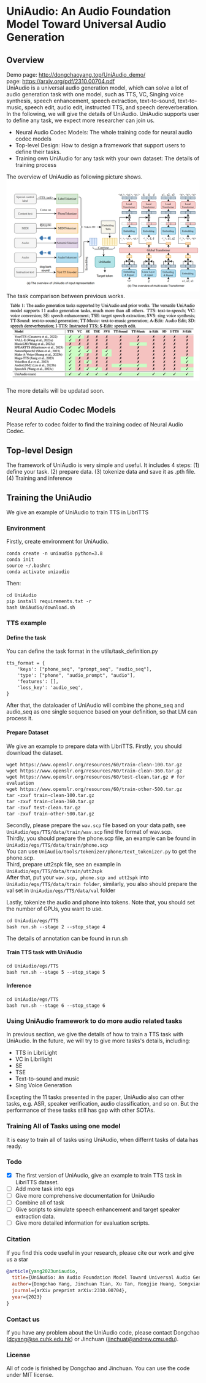 # UniAudio: An Audio Foundation Model Toward Universal Audio Generation

## Overview
Demo page: http://dongchaoyang.top/UniAudio_demo/ <br>
page: https://arxiv.org/pdf/2310.00704.pdf <br>
UniAudio is a universal audio generation model, which can solve a lot of audio generation task with one model, such as TTS, VC, Singing voice synthesis, speech enhancement, speech extraction, text-to-sound, text-to-music, speech edit, audio edit, instructed TTS, and speech dereverberation. In the following, we will give the details of UniAudio. UniAudio supports user to define any task, we expect more researcher can join us. <br>
- Neural Audio Codec Models: The whole training code for neural audio codec models
- Top-level Design: How to design a framework that support users to define their tasks.
- Training own UniAudio for any task with your own dataset: The details of training process

The overview of UniAudio as following picture shows.
![The overview of UniAudio](fig/overview.png)
The task comparison between previous works.
![The task](fig/task.png)

The more details will be updatad soon.

## Neural Audio Codec Models
Please refer to codec folder to find the training codec of Neural Audio Codec. 

## Top-level Design
The framework of UniAudio is very simple and useful. It includes 4 steps: (1) define your task. (2) prepare data. (3) tokenize data and save it as .pth file. (4) Training and inference


## Training the UniAudio
We give an example of UniAudio to train TTS in LibriTTS
### Environment 
Firstly, create environment for UniAudio.
```
conda create -n uniaudio python=3.8
conda init
source ~/.bashrc
conda activate uniaudio
```
Then:
```
cd UniAudio
pip install requirements.txt -r
bash UniAudio/download.sh
```
### TTS example
#### Define the task
You can define the task format in the utils/task_definition.py
```
tts_format = {
    'keys': ["phone_seq", "prompt_seq", "audio_seq"],
    'type': ["phone", "audio_prompt", "audio"],
    'features': [],
    'loss_key': 'audio_seq',
}
```
After that, the dataloader of UniAudio will combine the phone_seq and audio_seq as one single sequence based on your definition, so that LM can process it.
#### Prepare Dataset
We give an example to prepare data with LibriTTS. Firstly, you should download the dataset.
```
wget https://www.openslr.org/resources/60/train-clean-100.tar.gz
wget https://www.openslr.org/resources/60/train-clean-360.tar.gz
wget https://www.openslr.org/resources/60/test-clean.tar.gz # for evaluation
wget https://www.openslr.org/resources/60/train-other-500.tar.gz
tar -zxvf train-clean-100.tar.gz
tar -zxvf train-clean-360.tar.gz
tar -zxvf test-clean.tar.gz
tar -zxvf train-other-500.tar.gz
```
Secondly, please prepare the ```wav.scp``` file based on your data path, see ```UniAudio/egs/TTS/data/train/wav.scp``` find the format of wav.scp. <br>
Thirdly, you should prepare the phone.scp file, an example can be found in ```UniAudio/egs/TTS/data/train/phone.scp``` <br>
You can use ```UniAudio/tools/tokenizer/phone/text_tokenizer.py``` to get the phone.scp. <br>
Third, prepare utt2spk file, see an example in ```UniAudio/egs/TTS/data/train/utt2spk```   <br>
After that, put your ```wav.scp, phone.scp and utt2spk``` into ```UniAudio/egs/TTS/data/train folder```, similarly, you also should prepare the val set in ```UniAudio/egs/TTS/data/val``` folder <br>

Lastly, tokenize the audio and phone into tokens. Note that, you should set the number of GPUs, you want to use.
```
cd UniAudio/egs/TTS
bash run.sh --stage 2 --stop_stage 4
```
The details of annotation can be found in run.sh <br>

#### Train TTS task with UniAudio
```
cd UniAudio/egs/TTS
bash run.sh --stage 5 --stop_stage 5
```

#### Inference
```
cd UniAudio/egs/TTS
bash run.sh --stage 6 --stop_stage 6
```

### Using UniAudio framework to do more audio related tasks
In previous section, we give the details of how to train a TTS task with UniAudio. In the future, we will try to give more tasks's details, including: <br>
- TTS in LibriLight 
- VC in Librilight
- SE 
- TSE
- Text-to-sound and music
- Sing Voice Generation

Excepting the 11 tasks presented in the paper, UniAudio also can other tasks, e.g. ASR, speaker verification, audio classification, and so on. But the performance of these tasks still has gap with other SOTAs. 

### Training All of Tasks using one model
It is easy to train all of tasks using UniAudio, when differnt tasks of data has ready.

### Todo

- [x] The first version of UniAudio, give an example to train TTS task in LibriTTS dataset.
- [ ] Add more task into egs 
- [ ] Give more comprehensive documentation for UniAudio
- [ ] Combine all of task
- [ ] Give scripts to simulate speech enhancement and target speaker extraction data.
- [ ] Give more detailed information for evaluation scripts.

### Citation
If you find this code useful in your research, please cite our work and give us a star
```bib
@article{yang2023uniaudio,
  title={UniAudio: An Audio Foundation Model Toward Universal Audio Generation},
  author={Dongchao Yang, Jinchuan Tian, Xu Tan, Rongjie Huang, Songxiang Liu, Xuankai Chang, Jiatong Shi, Sheng Zhao, Jiang Bian, Xixin Wu, Zhou Zhao, Helen Meng},
  journal={arXiv preprint arXiv:2310.00704},
  year={2023}
}
```

### Contact us
If you have any problem about the UniAudio code, please contact Dongchao (dcyang@se.cuhk.edu.hk) or Jinchuan (jinchuat@andrew.cmu.edu). 

### License
All of code is finished by Dongchao and Jinchuan. You can use the code under MIT license.